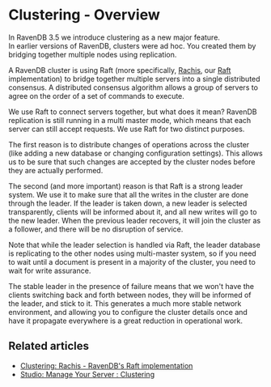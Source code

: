 # Clustering - Overview
In RavenDB 3.5 we introduce clustering as a new major feature.   
In earlier versions of RavenDB, clusters were ad hoc. You created them by bridging together multiple nodes using replication.    

A RavenDB cluster is using Raft (more specifically, [Rachis](./what-is-rachis), our [Raft](https://raft.github.io/) implementation) to 
bridge together multiple servers into a single distributed consensus. A distributed consensus algorithm allows a group of servers to 
agree on the order of a set of commands to execute.   

We use Raft to connect servers together, but what does it mean? RavenDB replication is still running in a multi master mode, which means 
that each server can still accept requests. We use Raft for two distinct purposes.   

The first reason is to distribute changes of operations across the cluster (like adding a new database or changing configuration settings). 
This allows us to be sure that such changes are accepted by the cluster nodes before they are actually performed.   

The second (and more important) reason is that Raft is a strong leader system. We use it to make sure that all the writes in the cluster 
are done through the leader. If the leader is taken down, a new leader is selected transparently, clients will be informed about it, and 
all new writes will go to the new leader. When the previous leader recovers, it will join the cluster as a follower, and there will be 
no disruption of service.   

Note that while the leader selection is handled via Raft, the leader database is replicating to the other nodes using multi-master system, 
so if you need to wait until a document is present in a majority of the cluster, you need to wait for write assurance.   

The stable leader in the presence of failure means that we won't have the clients switching back and forth between nodes, they will be 
informed of the leader, and stick to it. This generates a much more stable network environment, and allowing you to configure the cluster 
details once and have it propagate everywhere is a great reduction in operational work.   

## Related articles

- [Clustering: Rachis - RavenDB's Raft implementation](./what-is-rachis)
- [Studio: Manage Your Server : Clustering](../../../studio/management/cluster)
